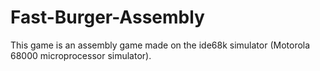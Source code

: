 # Fast-Burger-Assembly
This game is an assembly game made on the ide68k simulator (Motorola 68000 microprocessor simulator).
